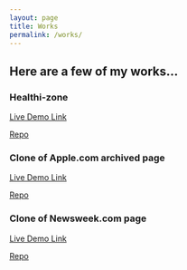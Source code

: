 ```yaml
---
layout: page
title: Works
permalink: /works/
---
```


<!-- This is the base Jekyll theme. You can find out more info about customizing your Jekyll theme, as well as basic Jekyll usage documentation at [jekyllrb.com](http://jekyllrb.com/)

You can find the source code for the Jekyll new theme at:
{% include icon-github.html username="jglovier" %} /
[jekyll-new](https://github.com/jglovier/jekyll-new)

You can find the source code for Jekyll at
{% include icon-github.html username="jekyll" %} /
[jekyll](https://github.com/jekyll/jekyll) -->


## Here are a few of my works...


### Healthi-zone
[Live Demo Link](https://rawcdn.githack.com/krys2fa/healthi-zone/db9bdbc431fbe332cfb23c32ca4d23470d13ddca/index.html)

[Repo](https://github.com/krys2fa/healthi-zone) 

### Clone of Apple.com archived page
[Live Demo Link](https://rawcdn.githack.com/krys2fa/apple.com-homepage-clone/1f3506f12a73a8735c50795f5a06aeea6153b982/index.html)

[Repo](https://github.com/krys2fa/apple.com-homepage-clone) 


### Clone of Newsweek.com page
[Live Demo Link](https://rawcdn.githack.com/krys2fa/newsweek-clone/16b2015d1e65b0e3410ed5fd9c751619f5a92a1b/index.html)

[Repo](https://github.com/krys2fa/newsweek-clone) 
